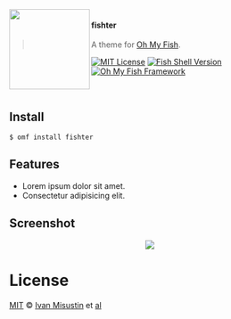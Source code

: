 <img src="https://cdn.rawgit.com/oh-my-fish/oh-my-fish/e4f1c2e0219a17e2c748b824004c8d0b38055c16/docs/logo.svg" align="left" width="144px" height="144px"/>

#### fishter
> A theme for [Oh My Fish][omf-link].

[![MIT License](https://img.shields.io/badge/license-MIT-007EC7.svg?style=flat-square)](/LICENSE)
[![Fish Shell Version](https://img.shields.io/badge/fish-v3.0.0-007EC7.svg?style=flat-square)](https://fishshell.com)
[![Oh My Fish Framework](https://img.shields.io/badge/Oh%20My%20Fish-Framework-007EC7.svg?style=flat-square)](https://www.github.com/oh-my-fish/oh-my-fish)

<br/>


## Install

```fish
$ omf install fishter
```


## Features

* Lorem ipsum dolor sit amet.
* Consectetur adipisicing elit.


## Screenshot

<p align="center">
<img src="{{SCREENSHOT_URL}}">
</p>


# License

[MIT][mit] © [Ivan Misustin][author] et [al][contributors]


[mit]:            https://opensource.org/licenses/MIT
[author]:         https://github.com/{{USER}}
[contributors]:   https://github.com/{{USER}}/theme-fishter/graphs/contributors
[omf-link]:       https://www.github.com/oh-my-fish/oh-my-fish

[license-badge]:  https://img.shields.io/badge/license-MIT-007EC7.svg?style=flat-square
